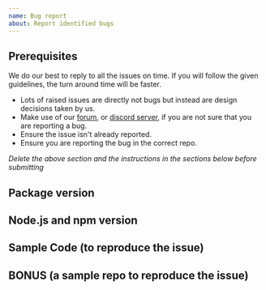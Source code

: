 ```yaml
---
name: Bug report
about: Report identified bugs
---
```


<!-- CLICK "Preview" FOR INSTRUCTIONS IN A MORE READABLE FORMAT -->

## Prerequisites

We do our best to reply to all the issues on time. If you will follow the given guidelines, the turn around time will be faster.

- Lots of raised issues are directly not bugs but instead are design decisions taken by us.
- Make use of our [forum](https://forum.adonisjs.com/), or [discord server](https://discord.me/adonisjs), if you are not sure that you are reporting a bug.
- Ensure the issue isn't already reported.
- Ensure you are reporting the bug in the correct repo.

_Delete the above section and the instructions in the sections below before submitting_

## Package version

<!-- YOUR ANSWER -->

## Node.js and npm version

<!-- YOUR ANSWER -->

## Sample Code (to reproduce the issue)

<!-- YOUR ANSWER -->

## BONUS (a sample repo to reproduce the issue)

<!-- YOUR ANSWER -->
